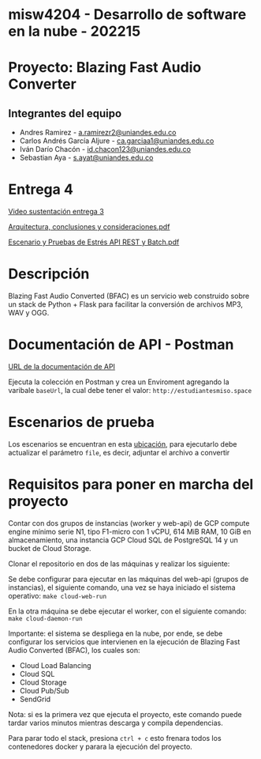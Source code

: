 # misw4204 - Desarrollo de software en la nube - 202215

# Proyecto: Blazing Fast Audio Converter
## Integrantes del equipo
* Andres Ramirez - a.ramirezr2@uniandes.edu.co
* Carlos Andrés García Aljure - ca.garciaa1@uniandes.edu.co
* Iván Darío Chacón - id.chacon123@uniandes.edu.co
* Sebastian Aya - s.ayat@uniandes.edu.co

# Entrega 4

[Video sustentación entrega 3](https://uniandes-my.sharepoint.com/:v:/g/personal/ca_garciaa1_uniandes_edu_co/EXqhHfXFIYJBnYTN7cJ5TSYB-a_cXr5uKnYCKMqKDqi3Fw?e=7zaWJO)

[Arquitectura, conclusiones y consideraciones.pdf](https://github.com/saya6/misw4204-desarrollo-software-en-la-nube-202215/files/9964923/Arquitectura.conclusiones.y.consideraciones.pdf)

[Escenario y Pruebas de Estrés API REST y Batch.pdf](https://github.com/saya6/misw4204-desarrollo-software-en-la-nube-202215/files/9964926/Escenario.y.Pruebas.de.Estres.API.REST.y.Batch.pdf)

# Descripción
Blazing Fast Audio Converted (BFAC) es un servicio web construido sobre un stack de Python + Flask para facilitar la conversión de archivos MP3, WAV y OGG.

# Documentación de API - Postman

[URL de la documentación de API](https://documenter.getpostman.com/view/807412/2s84DrQhAZ#3b9434a5-eb93-440b-8dd1-b913acdb6986)

Ejecuta la colección en Postman y crea un Enviroment agregando la varibale `baseUrl`, la cual debe tener el valor: `http://estudiantesmiso.space`

# Escenarios de prueba

Los escenarios se encuentran en esta [ubicación](https://github.com/saya6/misw4204-desarrollo-software-en-la-nube-202215/tree/develop/scenarios_jmeter), para ejecutarlo debe actualizar el parámetro `file`, es decir, adjuntar el archivo a convertir

# Requisitos para poner en marcha del proyecto

Contar con dos grupos de instancias (worker y web-api) de GCP compute engine mínimo serie N1, tipo  F1-micro con 1 vCPU, 614 MiB RAM, 10 GiB en almacenamiento, una instancia GCP Cloud SQL de PostgreSQL 14 y un bucket de Cloud Storage.

Clonar el repositorio en dos de las máquinas y realizar los siguiente:

Se debe configurar para ejecutar en las máquinas del web-api (grupos de instancias), el siguiente comando, una vez se haya iniciado el sistema operativo: 
```make cloud-web-run```

En la otra máquina se debe ejecutar el worker, con el siguiente comando: 
```make cloud-daemon-run```

Importante: el sistema se despliega en la nube, por ende, se debe configurar los servicios que intervienen en la ejecución de Blazing Fast Audio Converted (BFAC), los cuales son:

- Cloud Load Balancing
- Cloud SQL
- Cloud Storage
- Cloud Pub/Sub
- SendGrid

Nota: si es la primera vez que ejecuta el proyecto, este comando puede tardar varios minutos mientras descarga y compila dependencias.

Para parar todo el stack, presiona `ctrl + c` esto frenara todos los contenedores docker y parara la ejecución del proyecto.



